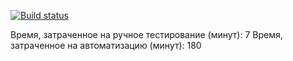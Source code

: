 [![Build status](https://ci.appveyor.com/api/projects/status/crg9qody7txeio7f/branch/main?svg=true)](https://ci.appveyor.com/project/SergeyStrelnikovv/patterns2/branch/main)

Время, затраченное на ручное тестирование (минут): 7
Время, затраченное на автоматизацию (минут): 180
